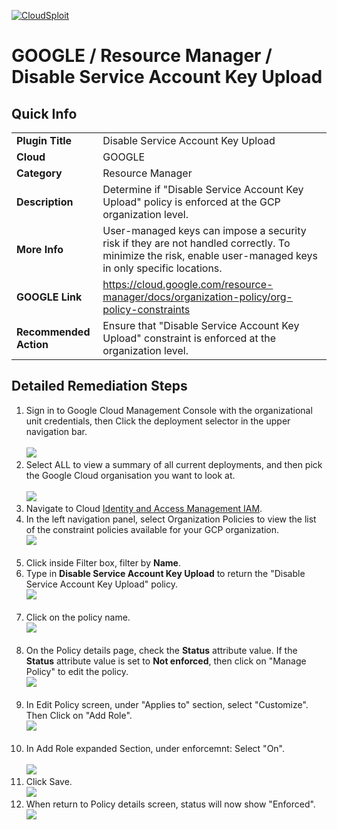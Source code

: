 [![CloudSploit](https://cloudsploit.com/img/logo-new-big-text-100.png "CloudSploit")](https://cloudsploit.com)

# GOOGLE / Resource Manager / Disable Service Account Key Upload

## Quick Info

| | |
|-|-|
| **Plugin Title** | Disable Service Account Key Upload |
| **Cloud** | GOOGLE |
| **Category** | Resource Manager |
| **Description** | Determine if "Disable Service Account Key Upload" policy is enforced at the GCP organization level. |
| **More Info** | User-managed keys can impose a security risk if they are not handled correctly. To minimize the risk, enable user-managed keys in only specific locations. |
| **GOOGLE Link** | https://cloud.google.com/resource-manager/docs/organization-policy/org-policy-constraints |
| **Recommended Action** |Ensure that "Disable Service Account Key Upload" constraint is enforced at the organization level. |

## Detailed Remediation Steps
1. Sign in to Google Cloud Management Console with the organizational unit credentials, then Click the deployment selector in the upper navigation bar.</br></br> <img src="/resources/google/resourcemanager/disable-service-account-key-creation/step1.png"/></br>
2. Select ALL to view a summary of all current deployments, and then pick the Google Cloud organisation you want to look at.</br></br> <img src="/resources/google/resourcemanager/disable-service-account-key-creation/step2.png"/></br>
3. Navigate to Cloud [Identity and Access Management IAM](https://console.cloud.google.com/iam-admin/iam).
4. In the left navigation panel, select Organization Policies to view the list of the constraint policies available for your GCP organization.</br> <img src="/resources/google/resourcemanager/disable-service-account-key-creation/step4.png"/></br></br>
5. Click inside Filter box, filter by **Name**. </br>
6. Type in **Disable Service Account Key Upload** to return the \"Disable Service Account Key Upload\" policy.</br><img src="/resources/google/resourcemanager/disable-service-account-key-creation/step6.png"/></br></br>
7. Click on the policy name. </br> <img src="/resources/google/resourcemanager/disable-service-account-key-creation/step7.png"/></br></br>
8. On the Policy details page, check the **Status** attribute value. If the **Status** attribute value is set to **Not enforced**, then click on \"Manage Policy\" to edit the policy.</br> <img src="/resources/google/resourcemanager/disable-service-account-key-creation/step8.png"/></br></br>
9. In Edit Policy screen, under \"Applies to\" section, select \"Customize\". Then Click on \"Add Role\".</br> <img src="/resources/google/resourcemanager/disable-service-account-key-creation/step9.png"/></br></br>
10. In Add Role expanded Section, under enforcemnt: Select "On".</br></br> <img src="/resources/google/resourcemanager/disable-service-account-key-creation/step10.png"/></br>
11. Click Save. </br> <img src="/resources/google/resourcemanager/disable-service-account-key-creation/step11.png"/></br>
12. When return to Policy details screen, status will now show "Enforced". </br> <img src="/resources/google/resourcemanager/disable-service-account-key-creation/step12.png"/></br>